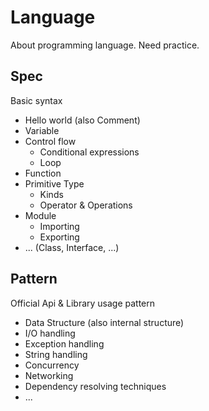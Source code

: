 # Language

About programming language. Need practice.

## Spec

Basic syntax

- Hello world (also Comment)
- Variable
- Control flow
  - Conditional expressions
  - Loop
- Function
- Primitive Type
  - Kinds
  - Operator & Operations
- Module
  - Importing
  - Exporting
- ... (Class, Interface, ...)

## Pattern

Official Api & Library usage pattern

- Data Structure (also internal structure)
- I/O handling
- Exception handling
- String handling
- Concurrency
- Networking
- Dependency resolving techniques
- ...
